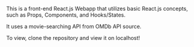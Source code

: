 This is a front-end React.js Webapp that utilizes basic React.js concepts, such as Props, Components, and Hooks/States.

It uses a movie-searching API from OMDb API source.

To view, clone the repository and view it on localhost!
